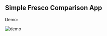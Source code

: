 Simple Fresco Comparison App
---

Demo:

![demo](http://desmondtu.oss-cn-shanghai.aliyuncs.com/Fresco/compare_demo.gif)